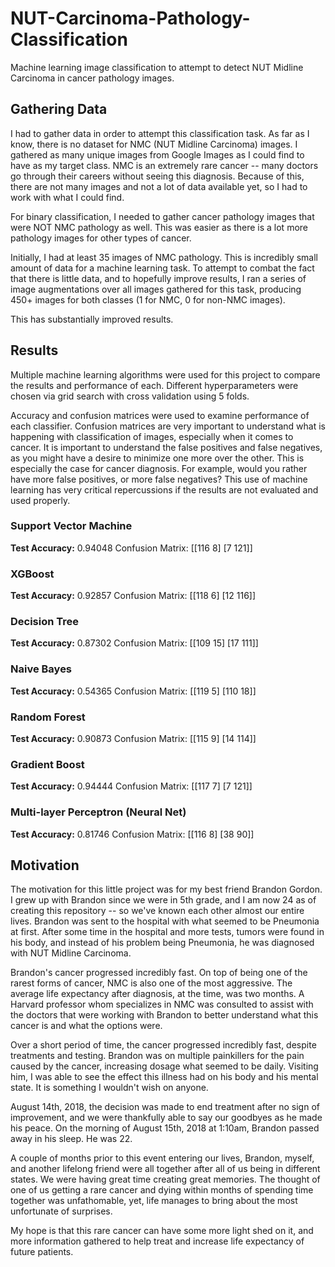 # NUT-Carcinoma-Pathology-Classification
Machine learning image classification to attempt to detect NUT Midline Carcinoma in cancer pathology images.

## Gathering Data
I had to gather data in order to attempt this classification task. As far as I know, there is no dataset for NMC (NUT Midline Carcinoma) images. I gathered as many unique images from Google Images as I could find to have as my target class. NMC is an extremely rare cancer -- many doctors go through their careers without seeing this diagnosis. Because of this, there are not many images and not a lot of data available yet, so I had to work with what I could find.

For binary classification, I needed to gather cancer pathology images that were NOT NMC pathology as well. This was easier as there is a lot more pathology images for other types of cancer.

Initially, I had at least 35 images of NMC pathology. This is incredibly small amount of data for a machine learning task. To attempt to combat the fact that there is little data, and to hopefully improve results, I ran a series of image augmentations over all images gathered for this task, producing 450+ images for both classes (1 for NMC, 0 for non-NMC images).

This has substantially improved results.

## Results
Multiple machine learning algorithms were used for this project to compare the results and performance of each. Different hyperparameters were chosen via grid search with cross validation using 5 folds.

Accuracy and confusion matrices were used to examine performance of each classifier. Confusion matrices are very important to understand what is happening with classification of images, especially when it comes to cancer. It is important to understand the false positives and false negatives, as you might have a desire to minimize one more over the other. This is especially the case for cancer diagnosis. For example, would you rather have more false positives, or more false negatives? This use of machine learning has very critical repercussions if the results are not evaluated and used properly.

### Support Vector Machine
<b>Test Accuracy:</b> 0.94048
Confusion Matrix:
[[116 8]
 [7 121]]

### XGBoost
<b>Test Accuracy:</b> 0.92857
Confusion Matrix:
[[118 6]
 [12 116]]

### Decision Tree
<b>Test Accuracy:</b> 0.87302
Confusion Matrix:
[[109 15]
 [17 111]]

### Naive Bayes
<b>Test Accuracy:</b> 0.54365
Confusion Matrix:
[[119 5]
 [110 18]]

### Random Forest
<b>Test Accuracy:</b> 0.90873
Confusion Matrix:
[[115 9]
 [14 114]]

### Gradient Boost
<b>Test Accuracy:</b> 0.94444
Confusion Matrix:
[[117 7]
 [7 121]]

### Multi-layer Perceptron (Neural Net)
<b>Test Accuracy:</b> 0.81746
Confusion Matrix:
[[116 8]
 [38 90]]


## Motivation
The motivation for this little project was for my best friend Brandon Gordon. I grew up with Brandon since we were in 5th grade, and I am now 24 as of creating this repository -- so we've known each other almost our entire lives. Brandon was sent to the hospital with what seemed to be Pneumonia at first. After some time in the hospital and more tests, tumors were found in his body, and instead of his problem being Pneumonia, he was diagnosed with NUT Midline Carcinoma.

Brandon's cancer progressed incredibly fast. On top of being one of the rarest forms of cancer, NMC is also one of the most aggressive. The average life expectancy after diagnosis, at the time, was two months. A Harvard professor whom specializes in NMC was consulted to assist with the doctors that were working with Brandon to better understand what this cancer is and what the options were.

Over a short period of time, the cancer progressed incredibly fast, despite treatments and testing. Brandon was on multiple painkillers for the pain caused by the cancer, increasing dosage what seemed to be daily. Visiting him, I was able to see the effect this illness had on his body and his mental state. It is something I wouldn't wish on anyone.

August 14th, 2018, the decision was made to end treatment after no sign of improvement, and we were thankfully able to say our goodbyes as he made his peace. On the morning of August 15th, 2018 at 1:10am, Brandon passed away in his sleep. He was 22.

A couple of months prior to this event entering our lives, Brandon, myself, and another lifelong friend were all together after all of us being in different states. We were having great time creating great memories. The thought of one of us getting a rare cancer and dying within months of spending time together was unfathomable, yet, life manages to bring about the most unfortunate of surprises.

My hope is that this rare cancer can have some more light shed on it, and more information gathered to help treat and increase life expectancy of future patients.